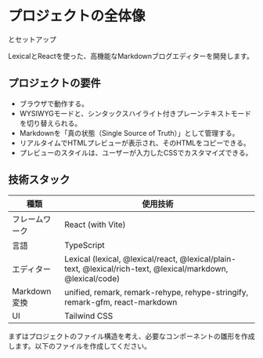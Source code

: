 # プロジェクトの全体像

とセットアップ

LexicalとReactを使った、高機能なMarkdownブログエディターを開発します。

## プロジェクトの要件

- ブラウザで動作する。
- WYSIWYGモードと、シンタックスハイライト付きプレーンテキストモードを切り替えられる。
- Markdownを「真の状態（Single Source of Truth）」として管理する。
- リアルタイムでHTMLプレビューが表示され、そのHTMLをコピーできる。
- プレビューのスタイルは、ユーザーが入力したCSSでカスタマイズできる。

## 技術スタック
| 種類             | 使用技術                                                                                   |
|------------------|--------------------------------------------------------------------------------------------|
| フレームワーク   | React (with Vite)                                                                          |
| 言語             | TypeScript                                                                                 |
| エディター       | Lexical (lexical, @lexical/react, @lexical/plain-text, @lexical/rich-text, @lexical/markdown, @lexical/code) |
| Markdown変換     | unified, remark, remark-rehype, rehype-stringify, remark-gfm, react-markdown                               |
| UI               | Tailwind CSS                                                                               |

まずはプロジェクトのファイル構造を考え、必要なコンポーネントの雛形を作成します。以下のファイルを作成してください。
